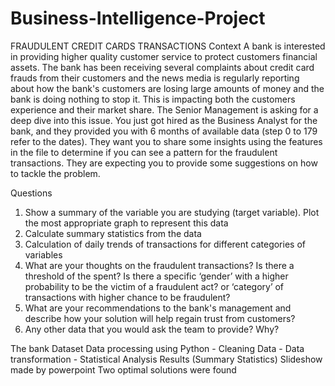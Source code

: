 # Business-Intelligence-Project
FRAUDULENT CREDIT CARDS TRANSACTIONS
Context
A bank is interested in providing higher quality customer service to protect customers financial
assets. The bank has been receiving several complaints about credit card frauds from their
customers and the news media is regularly reporting about how the bank's customers are losing
large amounts of money and the bank is doing nothing to stop it. This is impacting both the
customers experience and their market share. The Senior Management is asking for a deep dive into this issue.
You just got hired as the Business Analyst for the bank, and they provided you with 6 months of
available data (step 0 to 179 refer to the dates). They want you to share some insights using the
features in the file to determine if you can see a pattern for the fraudulent transactions. They are
expecting you to provide some suggestions on how to tackle the problem.

Questions
1. Show a summary of the variable you are studying (target variable). Plot the most
appropriate graph to represent this data
2. Calculate summary statistics from the data
3. Calculation of daily trends of transactions for different categories of variables
4. What are your thoughts on the fraudulent transactions? Is there a threshold of the
spent? Is there a specific ‘gender’ with a higher probability to be the victim of a
fraudulent act? or ‘category’ of transactions with higher chance to be fraudulent?
5. What are your recommendations to the bank's management and describe how
your solution will help regain trust from customers?
6. Any other data that you would ask the team to provide? Why?

The bank Dataset
 Data processing using Python
    - Cleaning Data
    - Data transformation
    - Statistical Analysis
 Results (Summary Statistics)
 Slideshow made by powerpoint
 Two optimal solutions were found


